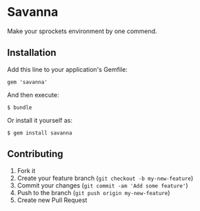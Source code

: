 # Savanna

Make your sprockets environment by one commend.

## Installation

Add this line to your application's Gemfile:

    gem 'savanna'

And then execute:

    $ bundle

Or install it yourself as:

    $ gem install savanna

## Contributing

1. Fork it
2. Create your feature branch (`git checkout -b my-new-feature`)
3. Commit your changes (`git commit -am 'Add some feature'`)
4. Push to the branch (`git push origin my-new-feature`)
5. Create new Pull Request
